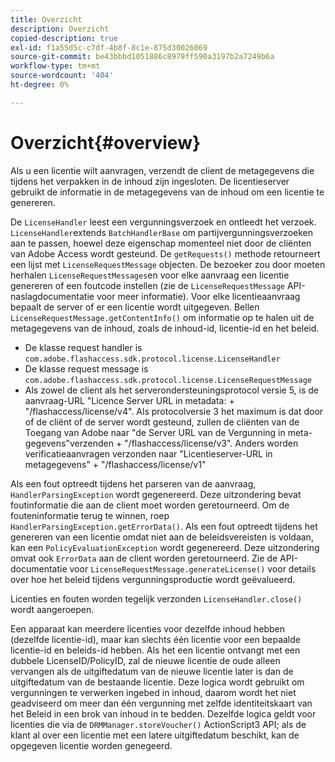 ```yaml
---
title: Overzicht
description: Overzicht
copied-description: true
exl-id: f1a55d5c-c7df-4b8f-8c1e-875d30026069
source-git-commit: be43bbbd1051886c8979ff590a3197b2a7249b6a
workflow-type: tm+mt
source-wordcount: '404'
ht-degree: 0%

---
```


# Overzicht{#overview}

Als u een licentie wilt aanvragen, verzendt de client de metagegevens die tijdens het verpakken in de inhoud zijn ingesloten. De licentieserver gebruikt de informatie in de metagegevens van de inhoud om een licentie te genereren.

De `LicenseHandler` leest een vergunningsverzoek en ontleedt het verzoek. `LicenseHandler`extends `BatchHandlerBase` om partijvergunningsverzoeken aan te passen, hoewel deze eigenschap momenteel niet door de cliënten van Adobe Access wordt gesteund. De `getRequests()` methode retourneert een lijst met `LicenseRequestMessage` objecten. De bezoeker zou door moeten herhalen `LicenseRequestMessages`en voor elke aanvraag een licentie genereren of een foutcode instellen (zie de `LicenseRequestMessage` API-naslagdocumentatie voor meer informatie). Voor elke licentieaanvraag bepaalt de server of er een licentie wordt uitgegeven. Bellen `LicenseRequestMessage.getContentInfo()` om informatie op te halen uit de metagegevens van de inhoud, zoals de inhoud-id, licentie-id en het beleid.

* De klasse request handler is `com.adobe.flashaccess.sdk.protocol.license.LicenseHandler`
* De klasse request message is `com.adobe.flashaccess.sdk.protocol.license.LicenseRequestMessage`
* Als zowel de client als het serverondersteuningsprotocol versie 5, is de aanvraag-URL &quot;Licence Server URL in metadata: + &quot;/flashaccess/license/v4&quot;. Als protocolversie 3 het maximum is dat door of de cliënt of de server wordt gesteund, zullen de cliënten van de Toegang van Adobe naar &quot;de Server URL van de Vergunning in meta-gegevens&quot;verzenden + &quot;/flashaccess/license/v3&quot;. Anders worden verificatieaanvragen verzonden naar &quot;Licentieserver-URL in metagegevens&quot; + &quot;/flashaccess/license/v1&quot;

Als een fout optreedt tijdens het parseren van de aanvraag, `HandlerParsingException` wordt gegenereerd. Deze uitzondering bevat foutinformatie die aan de client moet worden geretourneerd. Om de fouteninformatie terug te winnen, roep `HandlerParsingException.getErrorData()`. Als een fout optreedt tijdens het genereren van een licentie omdat niet aan de beleidsvereisten is voldaan, kan een `PolicyEvaluationException` wordt gegenereerd. Deze uitzondering omvat ook `ErrorData` aan de client worden geretourneerd. Zie de API-documentatie voor `LicenseRequestMessage.generateLicense()` voor details over hoe het beleid tijdens vergunningsproductie wordt geëvalueerd.

Licenties en fouten worden tegelijk verzonden `LicenseHandler.close()` wordt aangeroepen.

Een apparaat kan meerdere licenties voor dezelfde inhoud hebben (dezelfde licentie-id), maar kan slechts één licentie voor een bepaalde licentie-id en beleids-id hebben. Als het een licentie ontvangt met een dubbele LicenseID/PolicyID, zal de nieuwe licentie de oude alleen vervangen als de uitgiftedatum van de nieuwe licentie later is dan de uitgiftedatum van de bestaande licentie. Deze logica wordt gebruikt om vergunningen te verwerken ingebed in inhoud, daarom wordt het niet geadviseerd om meer dan één vergunning met zelfde identiteitskaart van het Beleid in een brok van inhoud in te bedden. Dezelfde logica geldt voor licenties die via de `DRMManager.storeVoucher()` ActionScript3 API; als de klant al over een licentie met een latere uitgiftedatum beschikt, kan de opgegeven licentie worden genegeerd.
